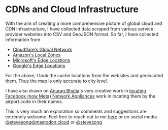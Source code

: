 # CDNs and Cloud Infrastructure

With the aim of creating a more comprehensive picture of global cloud and CDN infrastructure, I have collected data scraped from various service provider websites into CSV and GeoJSON format. So far, I have collected information from 


- [Cloudflare's Global Network](https://www.cloudflare.com/en-gb/network/)
- [Amazon's Local Zones](https://aws.amazon.com/about-aws/global-infrastructure/localzones/locations/)
- [Microsoft's Edge Locations](https://learn.microsoft.com/en-us/azure/frontdoor/edge-locations-by-region)
- [Google's Edge Locations](https://cloud.google.com/vpc/docs/edge-locations)

For the above, I took the cache locations from the websites and geolocated them. Thus the map is only accurate to city level.

I have also drawn on [Anurag Bhatia](https://anuragbhatia.com)'s very creative work in [locating Facebook (now Meta) Network Appliances](https://anuragbhatia.com/2022/07/networking/isp-column/facebook-cache-fna-updates-july-2022/) work in locating them by the airport code in their names.

This is very much an exploration so comments and suggestions are extremely welcome.  Feel free to reach out to me [here](https://github.com/stevesong/cloud_cdn_cache/issues) or on social media [@stevesong@mastodon.cloud](https://mastodon.cloud/@stevesong) or [@stevesong](https://twitter.com/stevesong)